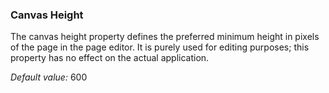 ### Canvas Height

The canvas height property defines the preferred minimum height in pixels of the page in the page editor. It is purely used for editing purposes; this property has no effect on the actual application.

*Default value:* 600
